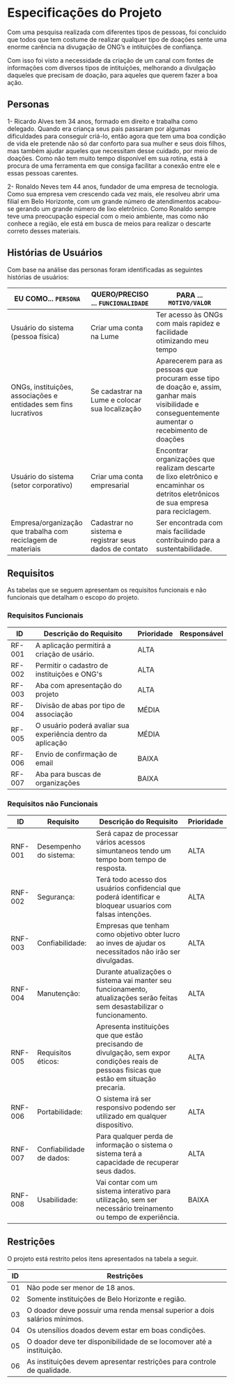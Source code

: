 # Especificações do Projeto

Com uma pesquisa realizada com diferentes tipos de pessoas, foi concluido que todos que tem costume de realizar qualquer tipo de doações sente uma enorme carência na divugação de ONG’s e intituições de confiança.

Com isso foi visto a necessidade da criação de um canal com fontes de informações com diversos tipos de intituições, melhorando a divulgação daqueles que precisam de doação, para aqueles que querem fazer a boa ação.

## Personas

1- Ricardo Alves tem 34 anos, formado em direito e trabalha como delegado. Quando era criança seus pais passaram por algumas dificuldades para conseguir criá-lo, então agora que tem uma boa condição de vida ele pretende não só dar conforto para sua mulher e seus dois filhos, mas também ajudar aqueles que necessitam desse cuidado,  por meio de doações. Como não tem muito tempo disponível em sua rotina, está à procura de uma ferramenta em que consiga facilitar a conexão entre ele e essas pessoas carentes.

2- Ronaldo Neves tem 44 anos, fundador de uma empresa de tecnologia. Como sua empresa vem crescendo cada vez mais, ele resolveu abrir uma filial em Belo Horizonte, com um grande número de atendimentos acabou-se gerando um grande número de lixo eletrônico. Como Ronaldo sempre teve uma preocupação especial com o meio ambiente, mas como não conhece a região, ele está em busca de meios para realizar o descarte correto desses materiais.



## Histórias de Usuários

Com base na análise das personas foram identificadas as seguintes histórias de usuários:

|EU COMO... `PERSONA`| QUERO/PRECISO ... `FUNCIONALIDADE` |PARA ... `MOTIVO/VALOR`                 |
|--------------------|------------------------------------|----------------------------------------|
|Usuário do sistema (pessoa física) | Criar uma conta na Lume | Ter acesso às ONGs com mais rapidez e facilidade otimizando meu tempo|
|ONGs, instituições, associações e entidades sem fins lucrativos | Se cadastrar na Lume e colocar sua localização | Aparecerem para as pessoas que procuram esse tipo de doação e, assim, ganhar mais visibilidade e conseguentemente aumentar o recebimento de doações |
|Usuário do sistema (setor corporativo) | Criar uma conta empresarial | Encontrar organizações que realizam descarte de lixo eletrônico e encaminhar os detritos eletrônicos de sua empresa para reciclagem.|
|Empresa/organização que trabalha com reciclagem de materiais | Cadastrar no sistema e registrar seus dados de contato | Ser encontrada com mais facilidade contribuindo para a sustentabilidade. |


## Requisitos

As tabelas que se seguem apresentam os requisitos funcionais e não funcionais que detalham o escopo do projeto.

### Requisitos Funcionais

|ID    | Descrição do Requisito  | Prioridade | Responsável |
|------|-----------------------------------------|----| ----|
|RF-001| A aplicação permitirá a criação de usário. | ALTA |  |
|RF-002| Permitir o cadastro de instituições e ONG's| ALTA | |
|RF-003| Aba com apresentação do projeto | ALTA | |
|RF-004| Divisão de abas por tipo de associação | MÉDIA | |
|RF-005| O usuário poderá avaliar sua experiência dentro da aplicação| MÉDIA | |
|RF-006| Envio de confirmação de email | BAIXA | |
|RF-007| Aba para buscas de organizações | BAIXA | |


### Requisitos não Funcionais

|ID     | Requisito | Descrição do Requisito  |Prioridade |
|-------|----|-------------------------|----|
|RNF-001| Desempenho do sistema: | Será capaz de processar vários acessos simuntaneos tendo um tempo bom tempo de resposta. | ALTA |  
|RNF-002| Segurança: | Terá todo acesso dos usuários confidencial que poderá identificar e bloquear usuarios com falsas intenções. |  ALTA | 
|RNF-003| Confiabilidade: | Empresas que tenham como objetivo obter lucro ao inves de ajudar os necessitados não irão ser divulgadas. | ALTA |
|RNF-004| Manutenção: | Durante atualizações o sistema vai manter seu funcionamento, atualizações serão feitas sem desastabilizar o funcionamento. | ALTA |
|RNF-005| Requisitos éticos: | Apresenta instituições que que estão precisando de divulgação, sem expor condições reais de pessoas fisicas que estão em situação precaria. | ALTA |
|RNF-006| Portabilidade: | O sistema irá ser responsivo podendo ser utilizado em qualquer dispositivo. | ALTA |
|RNF-007| Confiabilidade de dados: | Para qualquer perda de informação o sistema o sistema terá a capacidade de recuperar seus dados. | ALTA |
|RNF-008| Usabilidade: | Vai contar com um sistema interativo para utilização, sem ser necessário treinamento ou tempo de experiência. | BAIXA |


## Restrições

O projeto está restrito pelos itens apresentados na tabela a seguir.

|ID| Restrições                                                               |
|--|--------------------------------------------------------------------------|
|01| Não pode ser menor de 18 anos.                                           |
|02| Somente instituições de Belo Horizonte e região.                         |
|03| O doador deve possuir uma renda mensal superior a dois salários mínimos. |
|04| Os utensílios doados devem estar em boas condições.                      |
|05| O doador deve ter disponibilidade de se locomover até a instituição.     |
|06| As instituições devem apresentar restrições para controle de qualidade.  |

